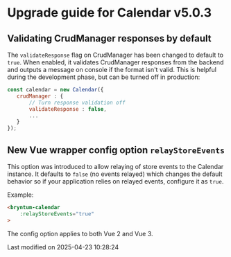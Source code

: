 # Upgrade guide for Calendar v5.0.3

## Validating CrudManager responses by default
The `validateResponse` flag on CrudManager has been changed to default to `true`. When enabled, it validates CrudManager
responses from the backend and outputs a message on console if the format isn't valid. This is helpful during the 
development phase, but can be turned off in production:

```javascript
const calendar = new Calendar({
   crudManager : {
       // Turn response validation off
       validateResponse : false,
       ...
   } 
});
```

## New Vue wrapper config option `relayStoreEvents`

This option was introduced to allow relaying of store events to the Calendar instance. It defaults to `false` (no events
relayed) which changes the default behavior so if your application relies on relayed events, configure it as `true`.

Example:
```html
<bryntum-calendar
    :relayStoreEvents="true"
>
```

The config option applies to both Vue 2 and Vue 3.


<p class="last-modified">Last modified on 2025-04-23 10:28:24</p>
